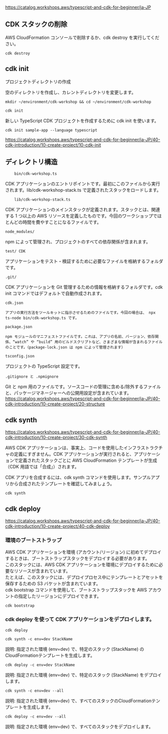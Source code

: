 
https://catalog.workshops.aws/typescript-and-cdk-for-beginner/ja-JP


## CDK スタックの削除

AWS CloudFormation コンソールで削除するか、cdk destroy を実行してください。

```
cdk destroy
```

## cdk init
プロジェクトディレクトリの作成

空のディレクトリを作成し、カレントディレクトリを変更します。
```
mkdir ~/environment/cdk-workshop && cd ~/environment/cdk-workshop
```
```
cdk init
```
新しい TypeScript CDK プロジェクトを作成するために cdk init を使います。
```
cdk init sample-app --language typescript
```
https://catalog.workshops.aws/typescript-and-cdk-for-beginner/ja-JP/40-cdk-introduction/10-create-project/10-cdk-init


## ディレクトリ構造
```
    bin/cdk-workshop.ts
```
CDK アプリケーションのエントリポイントです。最初にこのファイルから実行されます。lib/cdk-workshop-stack.ts で定義されたスタックをロードします。
```
    lib/cdk-workshop-stack.ts
```
CDK アプリケーションのメインスタックが定義されます。スタックとは、関連する 1 つ以上の AWS リソースを定義したものです。今回のワークショップでほとんどの時間を費やすことになるファイルです。
```
node_modules/
```
npm によって管理され、プロジェクトのすべての依存関係が含まれます。
```
test/ CDK 
```
アプリケーションをテスト・検証するために必要なファイルを格納するフォルダです。
```
.git/ 
```
CDK アプリケーションを Git 管理するための情報を格納するフォルダです。cdk init コマンドではデフォルトで自動作成されます。
```
cdk.json
```
    アプリの実行方法をツールキットに指示させるためのファイルです。今回の場合は、 npx ts-node bin/cdk-workshop.ts です。
```
package.json
```
    npm モジュールのマニフェストファイルです。これは、アプリの名前、バージョン、依存関係、“watch” や “build” 用のビルドスクリプトなど、さまざまな情報が含まれるファイルのことです。（package-lock.json は npm によって管理されます）
```
tsconfig.json
```
プロジェクトの TypeScript 設定です。
```
.gitignore と .npmignore
```
Git と npm 用のファイルです。ソースコードの管理に含める/除外するファイルと、パッケージマネージャーへの公開用設定が含まれています。
https://catalog.workshops.aws/typescript-and-cdk-for-beginner/ja-JP/40-cdk-introduction/10-create-project/20-structure


## cdk synth
https://catalog.workshops.aws/typescript-and-cdk-for-beginner/ja-JP/40-cdk-introduction/10-create-project/30-cdk-synth

AWS CDK アプリケーションは、事実上、コードを使用したインフラストラクチャの定義にすぎません。CDK アプリケーションが実行されると、アプリケーションで定義されたスタックごとに AWS CloudFormation テンプレートが生成（CDK 用語では「合成」）されます。

CDK アプリを合成するには、cdk synth コマンドを使用します。サンプルアプリから合成されたテンプレートを確認してみましょう。
```
cdk synth
```

## cdk deploy
https://catalog.workshops.aws/typescript-and-cdk-for-beginner/ja-JP/40-cdk-introduction/10-create-project/40-cdk-deploy

### 環境のブートストラップ  
AWS CDK アプリケーションを環境 (アカウント/リージョン) に初めてデプロイするときは、ブートストラップスタックをデプロイする必要があります。  
このスタックには、AWS CDK アプリケーションを環境にデプロイするために必要なリソースが含まれています。  
たとえば、このスタックには、デプロイプロセス中にテンプレートとアセットを保存するための S3 バケットが含まれています。  
cdk bootstrap コマンドを使用して、ブートストラップスタックを AWS アカウントの指定したリージョンにデプロイできます。  

```
cdk bootstrap
```

### cdk deploy を使って CDK アプリケーションをデプロイします。

```
cdk deploy
```

```
cdk synth -c env=dev StackName
```
説明: 指定された環境 (env=dev) で、特定のスタック (StackName) のCloudFormationテンプレートを生成します。

```
cdk deploy -c env=dev StackName
```
説明: 指定された環境 (env=dev) で、特定のスタック (StackName) をデプロイします。

```
cdk synth -c env=dev --all
```
説明: 指定された環境 (env=dev) で、すべてのスタックのCloudFormationテンプレートを生成します。

```
cdk deploy -c env=dev --all
```
説明: 指定された環境 (env=dev) で、すべてのスタックをデプロイします。
